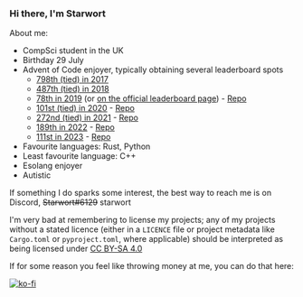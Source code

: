 ### Hi there, I'm Starwort

About me:

- CompSci student in the UK
- Birthday 29 July
- Advent of Code enjoyer, typically obtaining several leaderboard spots
  - [798th (tied) in 2017](https://github.com/SaiMonYo/Global-Leaderboard-AOC/blob/main/LB_2017.md)
  - [487th (tied) in 2018](https://github.com/SaiMonYo/Global-Leaderboard-AOC/blob/main/LB_2018.md)
  - [78th in 2019](https://github.com/SaiMonYo/Global-Leaderboard-AOC/blob/main/LB_2019.md) (or [on the official leaderboard page](https://adventofcode.com/2019/leaderboard)) - [Repo](https://github.com/Starwort/advent-of-code-2019)
  - [101st (tied) in 2020](https://github.com/SaiMonYo/Global-Leaderboard-AOC/blob/main/LB_2020.md) - [Repo](https://github.com/Starwort/advent-of-code-2020)
  - [272nd (tied) in 2021](https://github.com/SaiMonYo/Global-Leaderboard-AOC/blob/main/LB_2021.md) - [Repo](https://github.com/Starwort/advent-of-code-2021)
  - [189th in 2022](https://github.com/SaiMonYo/Global-Leaderboard-AOC/blob/main/LB_2022.md) - [Repo](https://github.com/Starwort/advent-of-code-2022)
  - [111st in 2023](https://github.com/SaiMonYo/Global-Leaderboard-AOC/blob/main/LB_2023.md) - [Repo](https://github.com/Starwort/advent-of-code-2023)
- Favourite languages: Rust, Python
- Least favourite language: C++
- Esolang enjoyer
- Autistic

If something I do sparks some interest, the best way to reach me is on Discord, ~~Starwort#6129~~ starwort

I'm very bad at remembering to license my projects; any of my projects without a stated licence (either in a `LICENCE` file or project metadata like `Cargo.toml` or `pyproject.toml`, where applicable) should be interpreted as being licensed under [CC BY-SA 4.0](https://creativecommons.org/licenses/by-sa/4.0/)

If for some reason you feel like throwing money at me, you can do that here:

[![ko-fi](https://ko-fi.com/img/githubbutton_sm.svg)](https://ko-fi.com/J3J7L0W18)
